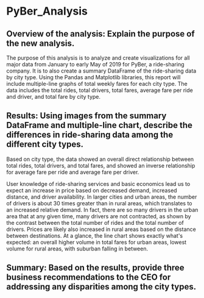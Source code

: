 # PyBer_Analysis
## Overview of the analysis: Explain the purpose of the new analysis.
The purpose of this analysis is to analyze and create visualizations for all major data from January to early May of 2019 for PyBer, a ride-sharing company. It is to also create a summary DataFrame of the ride-sharing data by city type. Using the Pandas and Matplotlib libraries, this report will include multiple-line graphs of total weekly fares for each city type. The data includes the total rides, total drivers, total fares, average fare per ride and driver, and total fare by city type.

## Results: Using images from the summary DataFrame and multiple-line chart, describe the differences in ride-sharing data among the different city types.
Based on city type, the data showed an overall direct relationship between total rides, total drivers, and total fares, and showed an inverse relationship for average fare per ride and average fare per driver.

User knowledge of ride-sharing services and basic economics lead us to expect an increase in price based on decreased demand, increased distance, and driver availability. In larger cities and urban areas, the number of drivers is about 30 times greater than in rural areas, which translates to an increased relative demand. In fact, there are so many drivers in the urban area that at any given time, many drivers are not contracted, as shown by the contrast between the total number of rides and the total number of drivers. Prices are likely also increased in rural areas based on the distance between destinations. At a glance, the line chart shows exactly what's expected: an overall higher volume in total fares for urban areas, lowest volume for rural areas, with suburban falling in between.

## Summary: Based on the results, provide three business recommendations to the CEO for addressing any disparities among the city types.
